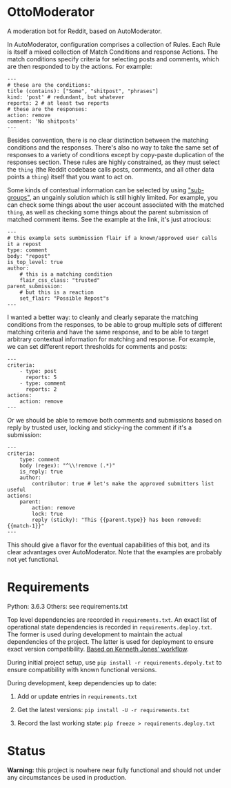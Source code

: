 # OttoModerator

A moderation bot for Reddit, based on AutoModerator.

In AutoModerator, configuration comprises a collection of Rules. Each Rule is itself a mixed collection of Match Conditions and response Actions. The match conditions specify criteria for selecting posts and comments, which are then responded to by the actions. For example:

    ---
    # these are the conditions: 
    title (contains): ["Some", "shitpost", "phrases"]
    kind: 'post' # redundant, but whatever
    reports: 2 # at least two reports
    # these are the responses:
    action: remove
    comment: 'No shitposts'
    ---

Besides convention, there is no clear distinction between the matching conditions and the responses. There's also no way to take the same set of responses to a variety of conditions except by copy-paste duplication of the responses section. These rules are highly constrained, as they must select the `thing` (the Reddit codebase calls posts, comments, and all other data points a `thing`) itself that you want to act on.

Some kinds of contextual information can be selected by using ["sub-groups"](https://www.reddit.com/wiki/automoderator/full-documentation#wiki_sub-groups), an ungainly solution which is still highly limited. For example, you can check some things about the user account associated with the matched `thing`, as well as checking some things about the parent submission of matched comment items. See the example at the link, it's just atrocious:

    ---
    # this example sets sumbmission flair if a known/approved user calls it a repost
    type: comment
    body: "repost"
    is_top_level: true
    author:
        # this is a matching condition
        flair_css_class: "trusted"
    parent_submission:
        # but this is a reaction
        set_flair: "Possible Repost"s
    ---

I wanted a better way: to cleanly and clearly separate the matching conditions from the responses, to be able to group multiple sets of different matching criteria and have the same response, and to be able to target arbitrary contextual information for matching and response. For example, we can set different report thresholds for comments and posts:

    ---
    criteria:
        - type: post
          reports: 5
        - type: comment
          reports: 2
    actions:
        action: remove
    ---

Or we should be able to remove both comments and submissions based on reply by trusted user, locking and sticky-ing the comment if it's a submission:

    ---
    criteria:
        type: comment
        body (regex): "^\\!remove (.*)"
        is_reply: true
        author:
            contributor: true # let's make the approved submitters list useful
    actions:
        parent:
            action: remove
            lock: true
            reply (sticky): "This {{parent.type}} has been removed: {{match-1}}"
    ---

This should give a flavor for the eventual capabilities of this bot, and its clear advantages over AutoModerator. Note that the examples are probably not yet functional.

# Requirements

Python: 3.6.3
Others: see requirements.txt

Top level dependencies are recorded in `requirements.txt`. An exact list of
operational state dependencies is recorded in `requirements.deploy.txt`. The
former is used during development to maintain the actual dependencies of the
project. The latter is used for deployment to ensure exact version
compatibility. [Based on Kenneth Jones'
workflow](https://www.kennethreitz.org/essays/a-better-pip-workflow).

During initial project setup, use `pip install -r
requirements.depoly.txt` to ensure compatibility with known functional
versions.

During development, keep dependencies up to date:

1. Add or update entries in `requirements.txt`

2. Get the latest versions: `pip install -U -r requirements.txt`

3. Record the last working state: `pip freeze > requirements.deploy.txt`

# Status

**Warning:** this project is nowhere near fully functional and should not under any circumstances be used in production.